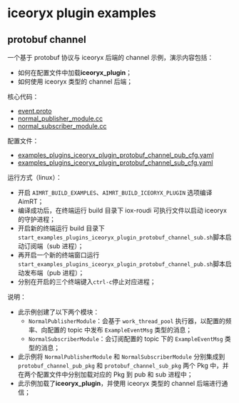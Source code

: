 # iceoryx plugin examples

## protobuf channel

一个基于 protobuf 协议与 iceoryx 后端的 channel 示例，演示内容包括：
- 如何在配置文件中加载**iceoryx_plugin**；
- 如何使用 iceoryx 类型的 channel 后端；


核心代码：
- [event.proto](../../../protocols/example/event.proto)
- [normal_publisher_module.cc](../../cpp/protobuf_channel/module/normal_publisher_module/normal_publisher_module.cc)
- [normal_subscriber_module.cc](../../cpp/protobuf_channel/module/normal_subscriber_module/normal_subscriber_module.cc)


配置文件：
- [examples_plugins_iceoryx_plugin_protobuf_channel_pub_cfg.yaml](./install/linux/bin/cfg/examples_plugins_iceoryx_plugin_protobuf_channel_pub_cfg.yaml)
- [examples_plugins_iceoryx_plugin_protobuf_channel_sub_cfg.yaml](./install/linux/bin/cfg/examples_plugins_iceoryx_plugin_protobuf_channel_sub_cfg.yaml)

运行方式（linux）：
- 开启 `AIMRT_BUILD_EXAMPLES`、`AIMRT_BUILD_ICEORYX_PLUGIN` 选项编译 AimRT；
- 编译成功后，在终端运行 build 目录下 iox-roudi 可执行文件以启动 iceoryx 的守护进程；
- 开启新的终端运行 build 目录下`start_examples_plugins_iceoryx_plugin_protobuf_channel_sub.sh`脚本启动订阅端（sub 进程）；
- 再开启一个新的终端窗口运行`start_examples_plugins_iceoryx_plugin_protobuf_channel_pub.sh`脚本启动发布端（pub 进程）；
- 分别在开启的三个终端键入`ctrl-c`停止对应进程；


说明：
- 此示例创建了以下两个模块：
  - `NormalPublisherModule`：会基于 `work_thread_pool` 执行器，以配置的频率、向配置的 topic 中发布 `ExampleEventMsg` 类型的消息；
  - `NormalSubscriberModule`：会订阅配置的 topic 下的 `ExampleEventMsg` 类型的消息；
- 此示例将 `NormalPublisherModule` 和 `NormalSubscriberModule` 分别集成到 `protobuf_channel_pub_pkg` 和 `protobuf_channel_sub_pkg` 两个 Pkg 中，并在两个配置文件中分别加载对应的 Pkg 到 pub 和 sub 进程中；
- 此示例加载了**iceoryx_plugin**，并使用 iceoryx 类型的 channel 后端进行通信；
